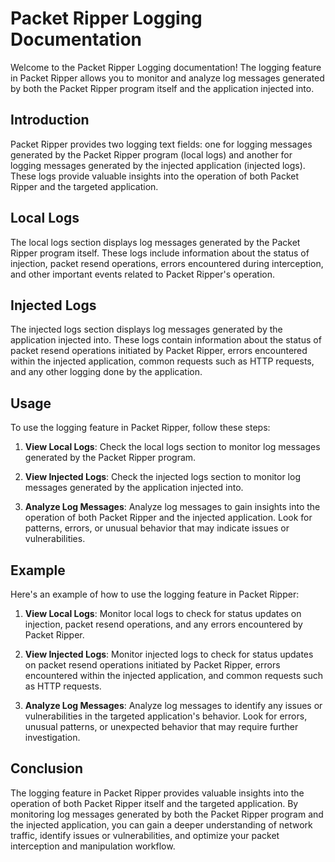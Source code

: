 # Packet Ripper Logging Documentation

Welcome to the Packet Ripper Logging documentation! The logging feature in Packet Ripper allows you to monitor and analyze log messages generated by both the Packet Ripper program itself and the application injected into.

## Introduction

Packet Ripper provides two logging text fields: one for logging messages generated by the Packet Ripper program (local logs) and another for logging messages generated by the injected application (injected logs). These logs provide valuable insights into the operation of both Packet Ripper and the targeted application.

## Local Logs

The local logs section displays log messages generated by the Packet Ripper program itself. These logs include information about the status of injection, packet resend operations, errors encountered during interception, and other important events related to Packet Ripper's operation.

## Injected Logs

The injected logs section displays log messages generated by the application injected into. These logs contain information about the status of packet resend operations initiated by Packet Ripper, errors encountered within the injected application, common requests such as HTTP requests, and any other logging done by the application.

## Usage

To use the logging feature in Packet Ripper, follow these steps:

1. **View Local Logs**: Check the local logs section to monitor log messages generated by the Packet Ripper program.

2. **View Injected Logs**: Check the injected logs section to monitor log messages generated by the application injected into.

3. **Analyze Log Messages**: Analyze log messages to gain insights into the operation of both Packet Ripper and the injected application. Look for patterns, errors, or unusual behavior that may indicate issues or vulnerabilities.

## Example

Here's an example of how to use the logging feature in Packet Ripper:

1. **View Local Logs**: Monitor local logs to check for status updates on injection, packet resend operations, and any errors encountered by Packet Ripper.

2. **View Injected Logs**: Monitor injected logs to check for status updates on packet resend operations initiated by Packet Ripper, errors encountered within the injected application, and common requests such as HTTP requests.

3. **Analyze Log Messages**: Analyze log messages to identify any issues or vulnerabilities in the targeted application's behavior. Look for errors, unusual patterns, or unexpected behavior that may require further investigation.

## Conclusion

The logging feature in Packet Ripper provides valuable insights into the operation of both Packet Ripper itself and the targeted application. By monitoring log messages generated by both the Packet Ripper program and the injected application, you can gain a deeper understanding of network traffic, identify issues or vulnerabilities, and optimize your packet interception and manipulation workflow.
